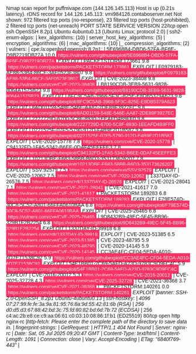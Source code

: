 Nmap scan report for puffmivape.com (144.126.145.113)
Host is up (0.21s latency).
rDNS record for 144.126.145.113: vmi984126.contaboserver.net
Not shown: 972 filtered tcp ports (no-response), 23 filtered tcp ports (host-prohibited), 2 filtered tcp ports (net-unreach)
PORT    STATE SERVICE   VERSION
22/tcp  open  ssh       OpenSSH 8.2p1 Ubuntu 4ubuntu0.13 (Ubuntu Linux; protocol 2.0)
| ssh2-enum-algos:
|   kex_algorithms: (10)
|   server_host_key_algorithms: (5)
|   encryption_algorithms: (6)
|   mac_algorithms: (10)
|_  compression_algorithms: (2)
| vulners:
|   cpe:/a:openbsd:openssh:8.2p1:
|       5E6968B4-DBD6-57FA-BF6E-D9B2219DB27A    10.0    https://vulners.com/githubexploit/5E6968B4-DBD6-57FA-BF6E-D9B2219DB27A  *EXPLOIT*
|       PACKETSTORM:173661      9.8     https://vulners.com/packetstorm/PACKETSTORM:173661      *EXPLOIT*
|       F0979183-AE88-53B4-86CF-3AF0523F3807    9.8     https://vulners.com/githubexploit/F0979183-AE88-53B4-86CF-3AF0523F3807  *EXPLOIT*
|       CVE-2023-38408  9.8     https://vulners.com/cve/CVE-2023-38408
|       B8190CDB-3EB9-5631-9828-8064A1575B23    9.8     https://vulners.com/githubexploit/B8190CDB-3EB9-5631-9828-8064A1575B23  *EXPLOIT*
|       8FC9C5AB-3968-5F3C-825E-E8DB5379A623    9.8     https://vulners.com/githubexploit/8FC9C5AB-3968-5F3C-825E-E8DB5379A623  *EXPLOIT*
|       8AD01159-548E-546E-AA87-2DE89F3927EC    9.8     https://vulners.com/githubexploit/8AD01159-548E-546E-AA87-2DE89F3927EC  *EXPLOIT*
|       2227729D-6700-5C8F-8930-1EEAFD4B9FF0    9.8     https://vulners.com/githubexploit/2227729D-6700-5C8F-8930-1EEAFD4B9FF0  *EXPLOIT*
|       0221525F-07F5-5790-912D-F4B9E2D1B587    9.8     https://vulners.com/githubexploit/0221525F-07F5-5790-912D-F4B9E2D1B587  *EXPLOIT*
|       CVE-2020-15778  7.8     https://vulners.com/cve/CVE-2020-15778
|       C94132FD-1FA5-5342-B6EE-0DAF45EEFFE3    7.8     https://vulners.com/githubexploit/C94132FD-1FA5-5342-B6EE-0DAF45EEFFE3  *EXPLOIT*
|       10213DBE-F683-58BB-B6D3-353173626207    7.8     https://vulners.com/githubexploit/10213DBE-F683-58BB-B6D3-353173626207  *EXPLOIT*
|       SSV:92579       7.5     https://vulners.com/seebug/SSV:92579    *EXPLOIT*
|       CVE-2020-12062  7.5     https://vulners.com/cve/CVE-2020-12062
|       1337DAY-ID-26576        7.5     https://vulners.com/zdt/1337DAY-ID-26576        *EXPLOIT*
|       CVE-2021-28041  7.1     https://vulners.com/cve/CVE-2021-28041
|       CVE-2021-41617  7.0     https://vulners.com/cve/CVE-2021-41617
|       PACKETSTORM:189283      6.8     https://vulners.com/packetstorm/PACKETSTORM:189283      *EXPLOIT*
|       F79E574D-30C8-5C52-A801-66FFA0610BAA    6.8     https://vulners.com/githubexploit/F79E574D-30C8-5C52-A801-66FFA0610BAA  *EXPLOIT*
|       CVE-2025-26465  6.8     https://vulners.com/cve/CVE-2025-26465
|       9D8432B9-49EC-5F45-BB96-329B1F2B2254    6.8     https://vulners.com/githubexploit/9D8432B9-49EC-5F45-BB96-329B1F2B2254  *EXPLOIT*
|       1337DAY-ID-39918        6.8     https://vulners.com/zdt/1337DAY-ID-39918        *EXPLOIT*
|       CVE-2023-51385  6.5     https://vulners.com/cve/CVE-2023-51385
|       CVE-2023-48795  5.9     https://vulners.com/cve/CVE-2023-48795
|       CVE-2020-14145  5.9     https://vulners.com/cve/CVE-2020-14145
|       CC3AE4FC-CF04-5EDA-A010-6D7E71538C92    5.9     https://vulners.com/githubexploit/CC3AE4FC-CF04-5EDA-A010-6D7E71538C92  *EXPLOIT*
|       54E1BB01-2C69-5AFD-A23D-9783C9D9FC4C    5.9     https://vulners.com/githubexploit/54E1BB01-2C69-5AFD-A23D-9783C9D9FC4C  *EXPLOIT*
|       CVE-2016-20012  5.3     https://vulners.com/cve/CVE-2016-20012
|       CVE-2025-32728  4.3     https://vulners.com/cve/CVE-2025-32728
|       CVE-2021-36368  3.7     https://vulners.com/cve/CVE-2021-36368
|_      PACKETSTORM:140261      0.0     https://vulners.com/packetstorm/PACKETSTORM:140261      *EXPLOIT*
|_banner: SSH-2.0-OpenSSH_8.2p1 Ubuntu-4ubuntu0.13
| ssh-hostkey:
|   4096 07:27:99:fe:fe:3a:9a:81:95:76:8a:9d:55:42:81:6b (RSA)
|   256 d0:d5:d3:67:88:42:bd:3c:75:fd:80:82:bd:6d:7b:72 (ECDSA)
|_  256 c4:ac:2b:e8:ce:c9:aa:06:61:c0:03:10:08:86:1f:b1 (ED25519)
80/tcp  open  http      nginx-rc
|_http-fetch: Please enter the complete path of the directory to save data in.
| fingerprint-strings:
|   GetRequest:
|     HTTP/1.1 404 Not Found
|     Server: nginx-rc
|     Date: Sat, 05 Jul 2025 09:20:47 GMT
|     Content-Type: text/html
|     Content-Length: 1091
|     Connection: close
|     Vary: Accept-Encoding
|     ETag: "6840f769-443"
|     <!DOCTYPE HTML><html><head><meta http-equiv="Content-Type" content="text/html; charset=utf-8" /><title>Website Unavailable</title><script>function goBack() { window.history.back() }</script><style type="text/css">body{ font-family:Arial, Helvetica, sans-serif;}.wrap{ width:1000px; margin:0 auto;}.logo{ width:430px; position:absolute; top:25%; left:35%;}h1 
{ font-size: 50px;}p a{ color:#eee; font-size:13px; padding:5px; background:#FF3366; text-decoration:none; -webkit-border-radius:.3em; -moz-border-radius:.3em; border-radius:.3em;}p 
a:hover{ color: #fff;}.footer{ position:absolute; bottom:10px; right:10px; font-size:12px; color:#aaa;}.footer a{ color:#666; text-decoration:none;}.text-center { text-
|   HTTPOptions:
|     HTTP/1.1 404 Not Found
|     Server: nginx-rc
|     Date: Sat, 05 Jul 2025 09:20:49 GMT
|     Content-Type: text/html
|     Content-Length: 1091
|     Connection: close
|     Vary: Accept-Encoding
|     ETag: "6840f769-443"
|_    <!DOCTYPE HTML><html><head><meta http-equiv="Content-Type" content="text/html; charset=utf-8" /><title>Website Unavailable</title><script>function goBack() { window.history.back() }</script><style type="text/css">body{ font-family:Arial, Helvetica, sans-serif;}.wrap{ width:1000px; margin:0 auto;}.logo{ width:430px; position:absolute; top:25%; left:35%;}h1 
{ font-size: 50px;}p a{ color:#eee; font-size:13px; padding:5px; background:#FF3366; text-decoration:none; -webkit-border-radius:.3em; -moz-border-radius:.3em; border-radius:.3em;}p 
a:hover{ color: #fff;}.footer{ position:absolute; bottom:10px; right:10px; font-size:12px; color:#aaa;}.footer a{ color:#666; text-decoration:none;}.text-center { text-
|_http-mobileversion-checker: No mobile version detected.
| http-useragent-tester:
|   Status for browser useragent: 200
|   Redirected To: http://www.puffmivape.com/
|   Allowed User Agents:
|     Mozilla/5.0 (compatible; Nmap Scripting Engine; https://nmap.org/book/nse.html)
|     libwww
|     lwp-trivial
|     libcurl-agent/1.0
|     PHP/
|     Python-urllib/2.5
|     GT::WWW
|     Snoopy
|     MFC_Tear_Sample
|     HTTP::Lite
|     PHPCrawl
|     URI::Fetch
|     Zend_Http_Client
|     http client
|     PECL::HTTP
|     Wget/1.13.4 (linux-gnu)
|_    WWW-Mechanize/1.34
|_http-server-header: nginx-rc
|_http-xssed: No previously reported XSS vuln.
| http-security-headers:
|   X_Frame_Options:
|     Header: X-Frame-Options: SAMEORIGIN
|     Description: The browser must not display this content in any frame from a page of different origin than the content itself.
|   X_XSS_Protection:
|     Header: X-XSS-Protection: 1; mode=block
|     Description: The browser will prevent the rendering of the page when XSS is detected.
|   X_Content_Type_Options:
|     Header: X-Content-Type-Options: nosniff
|     Description: Will prevent the browser from MIME-sniffing a response away from the declared content-type.
|   Cache_Control:
|_    Header: Cache-Control: no-cache, must-revalidate
|_http-title: Did not follow redirect to http://www.puffmivape.com/
|_http-referer-checker: Couldn't find any cross-domain scripts.
|_http-date: Sat, 05 Jul 2025 09:22:24 GMT; -2s from local time.
| http-headers:
|   Server: nginx-rc
|   Date: Sat, 05 Jul 2025 09:22:36 GMT
|   Content-Type: text/html
|   Content-Length: 174
|   Connection: close
|   Location: http://www.puffmivape.com/
|
|_  (Request type: GET)
|_http-comments-displayer: Couldn't find any comments.
443/tcp open  ssl/https nginx-rc
|_http-mobileversion-checker: No mobile version detected.
| fingerprint-strings:
|   FourOhFourRequest:
|     HTTP/1.1 301 Moved Permanently
|     Server: nginx-rc
|     Date: Sat, 05 Jul 2025 09:20:58 GMT
|     Content-Type: text/html
|     Content-Length: 174
|     Connection: close
|     Location: https://bwnailbrush.com/nice%20ports%2C/Tri%6Eity.txt%2ebak
|     Strict-Transport-Security: max-age=31536000
|     <html>
|     <head><title>301 Moved Permanently</title></head>
|     <body>
|     <center><h1>301 Moved Permanently</h1></center>
|     <hr><center>nginx-rc/1.27.1.2</center>
|     </body>
|     </html>
|   GetRequest:
|     HTTP/1.1 301 Moved Permanently
|     Server: nginx-rc
|     Date: Sat, 05 Jul 2025 09:20:56 GMT
|     Content-Type: text/html
|     Content-Length: 174
|     Connection: close
|     Location: https://bwnailbrush.com/
|     Strict-Transport-Security: max-age=31536000
|     <html>
|     <head><title>301 Moved Permanently</title></head>
|     <body>
|     <center><h1>301 Moved Permanently</h1></center>
|     <hr><center>nginx-rc/1.27.1.2</center>
|     </body>
|     </html>
|   HTTPOptions:
|     HTTP/1.1 301 Moved Permanently
|     Server: nginx-rc
|     Date: Sat, 05 Jul 2025 09:20:57 GMT
|     Content-Type: text/html
|     Content-Length: 174
|     Connection: close
|     Location: https://bwnailbrush.com/
|     Strict-Transport-Security: max-age=31536000
|     <html>
|     <head><title>301 Moved Permanently</title></head>
|     <body>
|     <center><h1>301 Moved Permanently</h1></center>
|     <hr><center>nginx-rc/1.27.1.2</center>
|     </body>
|     </html>
|   tor-versions:
|     HTTP/1.1 400 Bad Request
|     Server: nginx-rc
|     Date: Sat, 05 Jul 2025 09:21:00 GMT
|     Content-Type: text/html
|     Content-Length: 162
|     Connection: close
|     <html>
|     <head><title>400 Bad Request</title></head>
|     <body>
|     <center><h1>400 Bad Request</h1></center>
|     <hr><center>nginx-rc/1.27.1.2</center>
|     </body>
|_    </html>
|_http-referer-checker: Couldn't find any cross-domain scripts.
|_http-fetch: Please enter the complete path of the directory to save data in.
|_http-comments-displayer: Couldn't find any comments.
| http-headers:
|   Server: nginx-rc
|   Date: Sat, 05 Jul 2025 09:23:04 GMT
|   Content-Type: text/html
|   Content-Length: 174
|   Connection: close
|   Location: https://www.puffmivape.com/
|
|_  (Request type: GET)
| http-useragent-tester:
|   Status for browser useragent: 400
|   Allowed User Agents:
|     Mozilla/5.0 (compatible; Nmap Scripting Engine; https://nmap.org/book/nse.html)
|     libwww
|     libcurl-agent/1.0
|     PHP/
|     Python-urllib/2.5
|     Snoopy
|     MFC_Tear_Sample
|     URI::Fetch
|     Zend_Http_Client
|     http client
|     PECL::HTTP
|     Wget/1.13.4 (linux-gnu)
|     WWW-Mechanize/1.34
|   Forbidden/Redirected User Agents:
|     HTTP::Lite:
|       Different Host: https://www.puffmivape.com/
|     lwp-trivial:
|       Different Host: https://www.puffmivape.com/
|     GT::WWW:
|       Different Host: https://www.puffmivape.com/
|     PHPCrawl:
|_      Different Host: https://www.puffmivape.com/
|_http-server-header: nginx-rc
|_ssl-date: TLS randomness does not represent time
|_http-xssed: No previously reported XSS vuln.
| http-security-headers:
|   Strict_Transport_Security:
|_    HSTS not configured in HTTPS Server
|_http-date: Sat, 05 Jul 2025 09:22:02 GMT; -1s from local time.
|_http-title: 400 The plain HTTP request was sent to HTTPS port
2 services unrecognized despite returning data. If you know the service/version, please submit the following fingerprints at https://nmap.org/cgi-bin/submit.cgi?new-service :        
==============NEXT SERVICE FINGERPRINT (SUBMIT INDIVIDUALLY)==============
SF-Port80-TCP:V=7.97%I=7%D=7/5%Time=6868EE6F%P=i686-pc-windows-windows%r(G
SF:etRequest,503,"HTTP/1\.1\x20404\x20Not\x20Found\r\nServer:\x20nginx-rc\
SF:r\nDate:\x20Sat,\x2005\x20Jul\x202025\x2009:20:47\x20GMT\r\nContent-Typ
SF:e:\x20text/html\r\nContent-Length:\x201091\r\nConnection:\x20close\r\nV
SF:ary:\x20Accept-Encoding\r\nETag:\x20\"6840f769-443\"\r\n\r\n<!DOCTYPE\x
SF:20HTML><html><head><meta\x20http-equiv=\"Content-Type\"\x20content=\"te
SF:xt/html;\x20charset=utf-8\"\x20/><title>Website\x20Unavailable</title><
SF:script>function\x20goBack\(\)\x20{\x20window\.history\.back\(\)\x20}</s
SF:cript><style\x20type=\"text/css\">body{\x20font-family:Arial,\x20Helvet
SF:ica,\x20sans-serif;}\.wrap{\x20width:1000px;\x20margin:0\x20auto;}\.log
SF:o{\x20width:430px;\x20position:absolute;\x20top:25%;\x20left:35%;}h1\x2
SF:0{\x20font-size:\x2050px;}p\x20a{\x20color:#eee;\x20font-size:13px;\x20
SF:padding:5px;\x20background:#FF3366;\x20text-decoration:none;\x20-webkit
SF:-border-radius:\.3em;\x20-moz-border-radius:\.3em;\x20border-radius:\.3
SF:em;}p\x20a:hover{\x20color:\x20#fff;}\.footer{\x20position:absolute;\x2
SF:0bottom:10px;\x20right:10px;\x20font-size:12px;\x20color:#aaa;}\.footer
SF:\x20a{\x20color:#666;\x20text-decoration:none;}\.text-center\x20{\x20te
SF:xt-")%r(HTTPOptions,503,"HTTP/1\.1\x20404\x20Not\x20Found\r\nServer:\x2
SF:0nginx-rc\r\nDate:\x20Sat,\x2005\x20Jul\x202025\x2009:20:49\x20GMT\r\nC
SF:ontent-Type:\x20text/html\r\nContent-Length:\x201091\r\nConnection:\x20
SF:close\r\nVary:\x20Accept-Encoding\r\nETag:\x20\"6840f769-443\"\r\n\r\n<
SF:!DOCTYPE\x20HTML><html><head><meta\x20http-equiv=\"Content-Type\"\x20co
SF:ntent=\"text/html;\x20charset=utf-8\"\x20/><title>Website\x20Unavailabl
SF:e</title><script>function\x20goBack\(\)\x20{\x20window\.history\.back\(
SF:\)\x20}</script><style\x20type=\"text/css\">body{\x20font-family:Arial,
SF:\x20Helvetica,\x20sans-serif;}\.wrap{\x20width:1000px;\x20margin:0\x20a
SF:uto;}\.logo{\x20width:430px;\x20position:absolute;\x20top:25%;\x20left:
SF:35%;}h1\x20{\x20font-size:\x2050px;}p\x20a{\x20color:#eee;\x20font-size
SF::13px;\x20padding:5px;\x20background:#FF3366;\x20text-decoration:none;\
SF:x20-webkit-border-radius:\.3em;\x20-moz-border-radius:\.3em;\x20border-
SF:radius:\.3em;}p\x20a:hover{\x20color:\x20#fff;}\.footer{\x20position:ab
SF:solute;\x20bottom:10px;\x20right:10px;\x20font-size:12px;\x20color:#aaa
SF:;}\.footer\x20a{\x20color:#666;\x20text-decoration:none;}\.text-center\
SF:x20{\x20text-");
==============NEXT SERVICE FINGERPRINT (SUBMIT INDIVIDUALLY)==============
SF-Port443-TCP:V=7.97%T=SSL%I=7%D=7/5%Time=6868EE78%P=i686-pc-windows-wind
SF:ows%r(GetRequest,199,"HTTP/1\.1\x20301\x20Moved\x20Permanently\r\nServe
SF:r:\x20nginx-rc\r\nDate:\x20Sat,\x2005\x20Jul\x202025\x2009:20:56\x20GMT
SF:\r\nContent-Type:\x20text/html\r\nContent-Length:\x20174\r\nConnection:
SF:\x20close\r\nLocation:\x20https://bwnailbrush\.com/\r\nStrict-Transport
SF:-Security:\x20max-age=31536000\r\n\r\n<html>\r\n<head><title>301\x20Mov
SF:ed\x20Permanently</title></head>\r\n<body>\r\n<center><h1>301\x20Moved\
SF:x20Permanently</h1></center>\r\n<hr><center>nginx-rc/1\.27\.1\.2</cente
SF:r>\r\n</body>\r\n</html>\r\n")%r(HTTPOptions,199,"HTTP/1\.1\x20301\x20M
SF:oved\x20Permanently\r\nServer:\x20nginx-rc\r\nDate:\x20Sat,\x2005\x20Ju
SF:l\x202025\x2009:20:57\x20GMT\r\nContent-Type:\x20text/html\r\nContent-L
SF:ength:\x20174\r\nConnection:\x20close\r\nLocation:\x20https://bwnailbru
SF:sh\.com/\r\nStrict-Transport-Security:\x20max-age=31536000\r\n\r\n<html
SF:>\r\n<head><title>301\x20Moved\x20Permanently</title></head>\r\n<body>\
SF:r\n<center><h1>301\x20Moved\x20Permanently</h1></center>\r\n<hr><center
SF:>nginx-rc/1\.27\.1\.2</center>\r\n</body>\r\n</html>\r\n")%r(FourOhFour
SF:Request,1BC,"HTTP/1\.1\x20301\x20Moved\x20Permanently\r\nServer:\x20ngi
SF:nx-rc\r\nDate:\x20Sat,\x2005\x20Jul\x202025\x2009:20:58\x20GMT\r\nConte
SF:nt-Type:\x20text/html\r\nContent-Length:\x20174\r\nConnection:\x20close
SF:\r\nLocation:\x20https://bwnailbrush\.com/nice%20ports%2C/Tri%6Eity\.tx
SF:t%2ebak\r\nStrict-Transport-Security:\x20max-age=31536000\r\n\r\n<html>
SF:\r\n<head><title>301\x20Moved\x20Permanently</title></head>\r\n<body>\r
SF:\n<center><h1>301\x20Moved\x20Permanently</h1></center>\r\n<hr><center>
SF:nginx-rc/1\.27\.1\.2</center>\r\n</body>\r\n</html>\r\n")%r(tor-version
SF:s,136,"HTTP/1\.1\x20400\x20Bad\x20Request\r\nServer:\x20nginx-rc\r\nDat
SF:e:\x20Sat,\x2005\x20Jul\x202025\x2009:21:00\x20GMT\r\nContent-Type:\x20
SF:text/html\r\nContent-Length:\x20162\r\nConnection:\x20close\r\n\r\n<htm
SF:l>\r\n<head><title>400\x20Bad\x20Request</title></head>\r\n<body>\r\n<c
SF:enter><h1>400\x20Bad\x20Request</h1></center>\r\n<hr><center>nginx-rc/1
SF:\.27\.1\.2</center>\r\n</body>\r\n</html>\r\n");
Service Info: OS: Linux; CPE: cpe:/o:linux:linux_kernel

Host script results:
| port-states: 
|   tcp:
|     open: 22,80,443
|_    filtered: 1,3-4,6-7,9,13,17,19-21,23-26,30,32-33,37,42-43,49,53,70,79,81-85,88-90,99-100,106,109-111,113,119,125,135,139,143-144,146,161,163,179,199,211-212,222,254-256,259,264,280,301,306,311,340,366,389,406-407,416-417,425,427,444-445,458,464-465,481,497,500,512-515,524,541,543-545,548,554-555,563,587,593,616-617,625,631,636,646,648,666-668,683,687,691,700,705,711,714,720,722,726,749,765,777,783,787,800-801,808,843,873,880,888,898,900-903,911-912,981,987,990,992-993,995,999-1002,1007,1009-1011,1021-1100,1102,1104-1108,1110-1114,1117,1119,1121-1124,1126,1130-1132,1137-1138,1141,1145,1147-1149,1151-1152,1154,1163-1166,1169,1174-1175,1183,1185-1187,1192,1198-1199,1201,1213,1216-1218,1233-1234,1236,1244,1247-1248,1259,1271-1272,1277,1287,1296,1300-1301,1309-1311,1322,1328,1334,1352,1417,1433-1434,1443,1455,1461,1494,1500-1501,1503,1521,1524,1533,1556,1580,1583,1594,1600,1641,1658,1666,1687-1688,1700,1717-1721,1723,1755,1761,1782-1783,1801,1805,1812,1839-1840,1862-1864,1875,1900,1914,1935,1947,1971-1972,1974,1984,1998-2010,2013,2020-2022,2030,2033-2035,2038,2040-2043,2045-2049,2065,2068,2099-2100,2103,2105-2107,2111,2119,2121,2126,2135,2144,2160-2161,2170,2179,2190-2191,2196,2200,2222,2251,2260,2288,2301,2323,2366,2381-2383,2393-2394,2399,2401,2492,2500,2522,2525,2557,2601-2602,2604-2605,2607-2608,2638,2701-2702,2710,2717-2718,2725,2800,2809,2811,2869,2875,2909-2910,2920,2967-2968,2998,3000-3001,3003,3005-3006,3011,3017,3030-3031,3052,3071,3077,3128,3168,3211,3221,3260-3261,3268-3269,3283,3300-3301,3306,3322-3325,3333,3351,3367,3369-3372,3389-3390,3404,3476,3493,3517,3527,3546,3551,3580,3659,3689-3690,3703,3737,3766,3784,3800-3801,3809,3814,3826-3828,3851,3869,3871,3878,3880,3889,3905,3914,3918,3920,3945,3971,3986,3995,3998,4000-4006,4045,4111,4125-4126,4129,4224,4242,4279,4321,4343,4443-4446,4449,4550,4567,4662,4848,4899-4900,4998,5000-5004,5009,5030,5033,5050-5051,5054,5060-5061,5080,5087,5100-5102,5120,5190,5200,5214,5221-5222,5225-5226,5269,5280,5298,5357,5405,5414,5431-5432,5440,5500,5510,5544,5550,5555,5560,5566,5631,5633,5666,5678-5679,5718,5730,5800-5802,5810-5811,5815,5822,5825,5850,5859,5862,5877,5900-5904,5906-5907,5910-5911,5915,5922,5925,5950,5952,5959-5963,5985-5989,5998-6007,6009,6025,6059,6100-6101,6106,6112,6123,6129,6156,6346,6389,6502,6510,6543,6547,6565-6567,6580,6646,6666-6669,6689,6692,6699,6779,6788-6789,6792,6839,6881,6901,6969,7000-7002,7004,7007,7019,7025,7070,7100,7103,7106,7200-7201,7402,7435,7443,7496,7512,7625,7627,7676,7741,7777-7778,7800,7911,7920-7921,7937-7938,7999-8002,8007-8011,8021-8022,8031,8042,8045,8080-8090,8093,8099-8100,8180-8181,8192-8194,8200,8222,8254,8290-8292,8300,8333,8383,8400,8402,8443,8500,8600,8649,8651-8652,8654,8701,8800,8873,8888,8899,8994,9000-9003,9009-9011,9040,9050,9071,9080-9081,9090-9091,9099-9103,9110-9111,9200,9207,9220,9290,9415,9418,9485,9500,9502-9503,9535,9575,9593-9595,9618,9666,9876-9878,9898,9900,9917,9929,9943-9944,9968,9998-10004,10009-10010,10012,10024-10025,10082,10180,10215,10243,10566,10616-10617,10621,10626,10628-10629,10778,11110-11111,11967,12000,12174,12265,12345,13456,13722,13782-13783,14000,14238,14441-14442,15000,15002-15004,15660,15742,16000-16001,16012,16016,16018,16080,16113,16992-16993,17877,17988,18040,18101,18988,19101,19283,19315,19350,19780,19801,19842,20000,20005,20031,20221-20222,20828,21571,22939,23502,24444,24800,25734-25735,26214,27000,27352-27353,27355-27356,27715,28201,30000,30718,30951,31038,31337,32768-32785,33354,33899,34571-34573,35500,38292,40193,40911,41511,42510,44176,44442-44443,44501,45100,48080,49152-49161,49163,49165,49167,49175-49176,49400,49999-50003,50006,50300,50389,50500,50636,50800,51103,51493,52673,52822,52848,52869,54045,54328,55055-55056,55555,55600,56737-56738,57294,57797,58080,60020,60443,61532,61900,62078,63331,64623,64680,65000,65129,65389
| resolveall:
|   Host 'puffmivape.com' also resolves to:
|   Use the 'newtargets' script-arg to add the results as targets
|_  Use the --resolve-all option to scan all resolved addresses without using this script.
| qscan:
| PORT  FAMILY  MEAN (us)  STDDEV     LOSS (%)
| 22    0       445900.00  494178.88  0.0%
| 80    0       338600.00  304348.19  0.0%
|_443   0       391300.00  380601.88  0.0%
|_path-mtu: PMTU == 1500
|_ipidseq: All zeros
|_clock-skew: mean: -1s, deviation: 0s, median: -2s
| whois-domain:
|
| Domain name record found at whois.verisign-grs.com
|    Domain Name: PUFFMIVAPE.COM\x0D
|    Registry Domain ID: 2614498714_DOMAIN_COM-VRSN\x0D
|    Registrar WHOIS Server: grs-whois.hichina.com\x0D
|    Registrar URL: http://www.net.cn\x0D
|    Updated Date: 2024-04-24T04:23:25Z\x0D
|    Creation Date: 2021-05-24T08:35:23Z\x0D
|    Registry Expiry Date: 2029-05-24T08:35:23Z\x0D
|    Registrar: Alibaba Cloud Computing (Beijing) Co., Ltd.\x0D
|    Registrar IANA ID: 420\x0D
|    Registrar Abuse Contact Email: DomainAbuse@service.aliyun.com\x0D
|    Registrar Abuse Contact Phone: +86.95187\x0D
|    Domain Status: ok https://icann.org/epp#ok\x0D
|    Name Server: DNS29.HICHINA.COM\x0D
|    Name Server: DNS30.HICHINA.COM\x0D
|    DNSSEC: unsigned\x0D
|    URL of the ICANN Whois Inaccuracy Complaint Form: https://www.icann.org/wicf/\x0D
| >>> Last update of whois database: 2025-07-05T09:21:39Z <<<\x0D
| \x0D
| For more information on Whois status codes, please visit https://icann.org/epp\x0D
| \x0D
| NOTICE: The expiration date displayed in this record is the date the\x0D
| registrar's sponsorship of the domain name registration in the registry is\x0D
| currently set to expire. This date does not necessarily reflect the expiration\x0D
| date of the domain name registrant's agreement with the sponsoring\x0D
| registrar.  Users may consult the sponsoring registrar's Whois database to\x0D
| view the registrar's reported date of expiration for this registration.\x0D
| \x0D
| TERMS OF USE: You are not authorized to access or query our Whois\x0D
| database through the use of electronic processes that are high-volume and\x0D
| automated except as reasonably necessary to register domain names or\x0D
| modify existing registrations; the Data in VeriSign Global Registry\x0D
| Services' ("VeriSign") Whois database is provided by VeriSign for\x0D
| information purposes only, and to assist persons in obtaining information\x0D
| about or related to a domain name registration record. VeriSign does not\x0D
| guarantee its accuracy. By submitting a Whois query, you agree to abide\x0D
| by the following terms of use: You agree that you may use this Data only\x0D
| for lawful purposes and that under no circumstances will you use this Data\x0D
| to: (1) allow, enable, or otherwise support the transmission of mass\x0D
| unsolicited, commercial advertising or solicitations via e-mail, telephone,\x0D
| or facsimile; or (2) enable high volume, automated, electronic processes\x0D
| that apply to VeriSign (or its computer systems). The compilation,\x0D
| repackaging, dissemination or other use of this Data is expressly\x0D
| prohibited without the prior written consent of VeriSign. You agree not to\x0D
| use electronic processes that are automated and high-volume to access or\x0D
| query the Whois database except as reasonably necessary to register\x0D
| domain names or modify existing registrations. VeriSign reserves the right\x0D
| to restrict your access to the Whois database in its sole discretion to ensure\x0D
| operational stability.  VeriSign may restrict or terminate your access to the\x0D
| Whois database for failure to abide by these terms of use. VeriSign\x0D
| reserves the right to modify these terms at any time.\x0D
| \x0D
| The Registry database contains ONLY .COM, .NET, .EDU domains and\x0D
|_Registrars.\x0D
| asn-query:
| BGP: 144.126.144.0/22 | Country: US
|   Origin AS: 40021 - NL-811-40021, US
|_    Peer AS: 174 3356
| ip-geolocation-geoplugin: coordinates: 47.3066, -122.2619
|_location: Washington, United States
| whois-ip: Record found at whois.arin.net
| netrange: 144.126.128.0 - 144.126.159.255
| netname: CONTA-48
| orgname: Contabo Inc.
| orgid: CONTA-48
|_country: US stateprov: MO
|_fcrdns: PASS (vmi984126.contaboserver.net)

Post-scan script results:
Bug in ip-geolocation-map-kml: no string output.
Bug in ip-geolocation-map-bing: no string output.
| reverse-index:
|   22/tcp: 144.126.145.113
|   80/tcp: 144.126.145.113
|_  443/tcp: 144.126.145.113
Bug in ip-geolocation-map-google: no string output.
Service detection performed. Please report any incorrect results at https://nmap.org/submit/ .
Nmap done: 1 IP address (1 host up) scanned in 507.70 seconds



gobuster dir -u https://www.puffmivape.com -w C:\wordlists\common.txt -x php -t 30 -k -o wp_scan.txt

nmap -sV 144.126.145.113